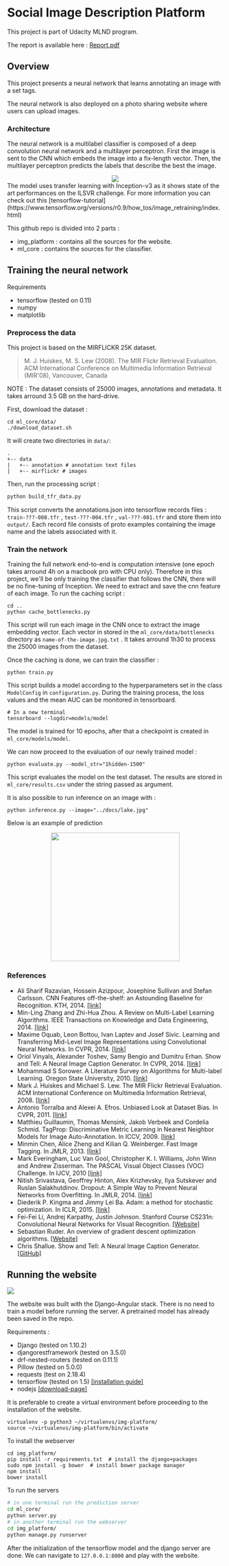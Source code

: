 # Social Image Description Platform
This project is part of Udacity MLND program.

The report is available here : [Report.pdf](https://github.com/Nlte/social-image-platform/blob/master/Report.pdf)

## Overview
This project presents a neural network that learns annotating an image with a set tags.

The neural network is also deployed on a photo sharing website where users can upload images.

### Architecture
The neural network is a multilabel classifier is composed of a deep convolution neural network and a multilayer perceptron.
First the image is sent to the CNN which embeds the image into a fix-length vector. Then, the multilayer perceptron predicts the labels that describe the best the image.
<div style="text-align:center">
<img src="https://raw.githubusercontent.com/Nlte/social-image-platform/master/docs/architecture.jpg"/>
</div>
The model uses transfer learning with Inception-v3 as it shows state of the art performances on the ILSVR challenge.
For more information you can check out this [tensorflow-tutorial](https://www.tensorflow.org/versions/r0.9/how_tos/image_retraining/index.html)

This github repo is divided into 2 parts :
- img_platform : contains all the sources for the website.
- ml_core : contains the sources for the classifier.


## Training the neural network
Requirements
- tensorflow (tested on 0.11)
- numpy
- matplotlib

### Preprocess the data
This project is based on the MIRFLICKR 25K dataset.

>M. J. Huiskes, M. S. Lew (2008). The MIR Flickr Retrieval Evaluation. ACM International Conference on Multimedia Information Retrieval (MIR'08), Vancouver, Canada

NOTE : The dataset consists of 25000 images, annotations and metadata. It takes arround 3.5 GB on the hard-drive.

First, download the dataset :

```
cd ml_core/data/
./download_dataset.sh
```
It will create two directories in `data/`:

```
.
+-- data
|   +-- annotation # annotation text files
|   +-- mirflickr # images
```
Then, run the processing script :
```sh
python build_tfr_data.py
```
This script converts the annotations.json into tensorflow records files : `train-???-008.tfr` , `test-???-004.tfr` , `val-???-001.tfr` and store them into `output/`.
Each record file consists of proto examples containing the image name and the labels associated with it.

### Train the network
Training the full network end-to-end is computation intensive (one epoch takes arround 4h on a macbook pro with CPU only). Therefore in this project, we'll be only training the classifier that follows the CNN, there will be no fine-tuning of Inception.
We need to extract and save the cnn feature of each image.
To run the caching script :
```
cd ..
python cache_bottlenecks.py
```
This script will run each image in the CNN once to extract the image embedding vector. Each vector in stored in the `ml_core/data/bottlenecks` directory as `name-of-the-image.jpg.txt` .
It takes arround 1h30 to process the 25000 images from the dataset.

Once the caching is done, we can train the classifier :

```
python train.py
```
This script builds a model according to the hyperparameters set in the class `ModelConfig` in `configuration.py`.
During the training process, the loss values and the mean AUC can be monitored in tensorboard.
```
# In a new terminal
tensorboard --logdir=models/model
```
The model is trained for 10 epochs, after that a checkpoint is created in `ml_core/models/model`.

We can now proceed to the evaluation of our newly trained model :
```
python evaluate.py --model_str="1hidden-1500"
```
This script evaluates the model on the test dataset. The results are stored in `ml_core/results.csv` under the string passed as argument.

It is also possible to run inference on an image with :
```
python inference.py --image="../docs/lake.jpg"
```
Below is an example of prediction
<div style="text-align:center">
<img src="https://raw.githubusercontent.com/Nlte/social-image-platform/master/docs/example_inference.png" width="300" height="300"/>
</div>

### References

- Ali Sharif Razavian, Hossein Azizpour, Josephine Sullivan and Stefan Carlsson. CNN Features off-the-shelf: an Astounding Baseline for Recognition. KTH, 2014. [[link]](https://arxiv.org/abs/1403.6382)
- Min-Ling Zhang and Zhi-Hua Zhou. A Review on Multi-Label Learning Algorithms. IEEE Transactions on Knowledge and Data Engineering, 2014. [[link]](http://cse.seu.edu.cn/people/zhangml/files/TKDE'13.pdf)
- Maxime Oquab, Leon Bottou, Ivan Laptev and Josef Sivic. Learning and Transferring Mid-Level Image Representations using Convolutional Neural Networks. In CVPR, 2014. [[link]](http://www.di.ens.fr/willow/pdfscurrent/oquab14cvpr.pdf)
- Oriol Vinyals, Alexander Toshev, Samy Bengio and Dumitru Erhan. Show and Tell: A Neural Image Caption Generator. In CVPR, 2014. [[link]](https://arxiv.org/abs/1411.4555)
- Mohammad S Sorower. A Literature Survey on Algorithms for Multi-label Learning. Oregon State University, 2010. [[link]](http://people.oregonstate.edu/~sorowerm/pdf/Qual-Multilabel-Shahed-CompleteVersion.pdf)
- Mark J. Huiskes and Michael S. Lew. The MIR Flickr Retrieval Evaluation. ACM International Conference on Multimedia Information Retrieval, 2008. [[link]](http://press.liacs.nl/mirflickr/mirflickr.pdf)
- Antonio Torralba and Alexei A. Efros. Unbiased Look at Dataset Bias. In CVPR, 2011. [[link]](https://people.csail.mit.edu/torralba/publications/datasets_cvpr11.pdf)
- Matthieu Guillaumin, Thomas Mensink, Jakob Verbeek and Cordelia Schmid. TagProp: Discriminative Metric Learning in Nearest Neighbor Models for Image Auto-Annotation. In ICCV, 2009. [[link]](http://class.inrialpes.fr/pub/guillaumin-iccv09b.pdf)
- Minmin Chen, Alice Zheng and Kilian Q. Weinberger. Fast Image Tagging. In JMLR, 2013. [[link]](http://www.jmlr.org/proceedings/papers/v28/chen13j.pdf)
- Mark Everingham, Luc Van Gool, Christopher K. I. Williams, John Winn and Andrew Zisserman. The PASCAL Visual Object Classes (VOC) Challenge. In IJCV, 2010 [[link]](http://citeseerx.ist.psu.edu/viewdoc/download?doi=10.1.1.167.6629&rep=rep1&type=pdf)
- Nitish Srivastava, Geoffrey Hinton, Alex Krizhevsky, Ilya Sutskever and Ruslan Salakhutdinov. Dropout: A Simple Way to Prevent Neural Networks from Overfitting. In JMLR, 2014. [[link]](https://www.cs.toronto.edu/~hinton/absps/JMLRdropout.pdf)
- Diederik P. Kingma and Jimmy Lei Ba. Adam: a method for stochastic optimization. In ICLR, 2015. [[link]](https://arxiv.org/pdf/1412.6980v8.pdf)
- Fei-Fei Li, Andrej Karpathy, Justin Johnson. Stanford Course CS231n: Convolutional Neural Networks for Visual Recognition.  [[Website]](http://cs231n.stanford.edu)
- Sebastian Ruder. An overview of gradient descent optimization algorithms. [[Website]](http://sebastianruder.com/optimizing)
- Chris Shallue. Show and Tell: A Neural Image Caption Generator. [[GitHub]](https://github.com/cshallue/models/tree/master/im2txt)



## Running the website

<img src="https://raw.githubusercontent.com/Nlte/social-image-platform/master/docs/frontpage.png" />


The website was built with the Django-Angular stack. There is no need to train a model before running the server. A pretrained model has already been saved in the repo.

Requirements :
- Django (tested on 1.10.2)
- djangorestframework (tested on 3.5.0)
- drf-nested-routers (tested on 0.11.1)
- Pillow (tested on 5.0.0)
- requests (test on 2.18.4)
- tensorflow (tested on 1.5) [[installation guide]](https://www.tensorflow.org/versions/r0.11/get_started/os_setup.html)
- nodejs [[download-page]](https://nodejs.org/en/download/)

It is preferable to create a virtual environment before proceeding to the installation of the website.
```
virtualenv -p python3 ~/virtualenvs/img-platform/
source ~/virtualenvs/img-platform/bin/activate
```
To install the webserver
```
cd img_platform/
pip install -r requirements.txt  # install the django+packages
sudo npm install -g bower  # install bower package manager
npm install
bower install
```
To run the servers
```sh
# in one terminal run the prediction server
cd ml_core/
python server.py
# in another terminal run the webserver
cd img_platform/
python manage.py runserver
```

After the initialization of the tensorflow model and the django server are done. We can navigate to `127.0.0.1:8000` and play with the website.
